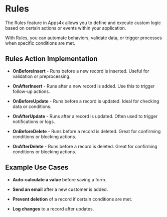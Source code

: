 # Rules

The Rules feature in Apps4x allows you to define and execute custom logic based on certain actions or events within your application.

With Rules, you can automate behaviors, validate data, or trigger processes when specific conditions are met.

## Rules Action Implementation

  - **OnBeforeInsert** - Runs before a new record is inserted. Useful for validation or preprocessing.

  - **OnAfterInsert** - Runs after a new record is added. Use this to trigger follow-up actions.

  - **OnBeforeUpdate** - Runs before a record is updated. Ideal for checking data or conditions.

  - **OnAfterUpdate** - Runs after a record is updated. Often used to trigger notifications or logs.

  - **OnBeforeDelete** - Runs before a record is deleted. Great for confirming conditions or blocking actions.

  - **OnAfterDelete** - Runs before a record is deleted. Great for confirming conditions or blocking actions.

## Example Use Cases

  - **Auto-calculate a value** before saving a form.

  - **Send an email** after a new customer is added.

  - **Prevent deletion** of a record if certain conditions are met.

  - **Log changes** to a record after updates.